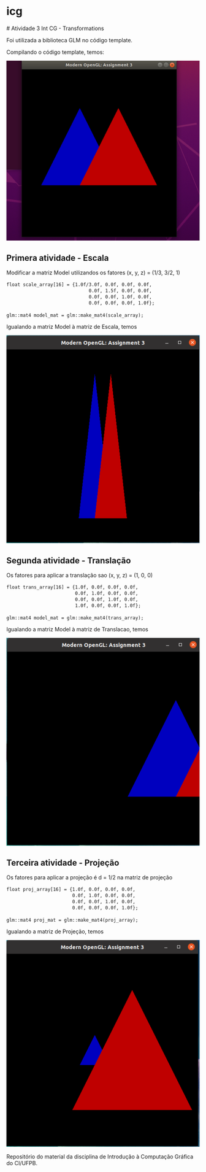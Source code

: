 # icg

﻿# Atividade 3 Int CG - Transformations

Foi utilizada a biblioteca GLM no código template.

Compilando o código template, temos:

<p align="center">
  <img src="imagens/figura1.png" >
</p>

## Primera atividade - Escala

Modificar a matriz Model utilizandos os fatores (x, y, z) = (1/3, 3/2, 1)

```
float scale_array[16] = {1.0f/3.0f, 0.0f, 0.0f, 0.0f,
                              0.0f, 1.5f, 0.0f, 0.0f,
                              0.0f, 0.0f, 1.0f, 0.0f,
                              0.0f, 0.0f, 0.0f, 1.0f};

glm::mat4 model_mat = glm::make_mat4(scale_array);
```
Igualando a matriz Model à matriz de Escala, temos

<p align="center">
  <img src="imagens/scala.png" >
</p>


## Segunda atividade - Translação

Os fatores para aplicar a translação sao (x, y, z) = (1, 0, 0)

```
float trans_array[16] = {1.0f, 0.0f, 0.0f, 0.0f,
                         0.0f, 1.0f, 0.0f, 0.0f,
                         0.0f, 0.0f, 1.0f, 0.0f,
                         1.0f, 0.0f, 0.0f, 1.0f};

glm::mat4 model_mat = glm::make_mat4(trans_array);
```
Igualando a matriz Model à matriz de Translacao, temos

<p align="center">
  <img src="imagens/trans.png" >
</p>


## Terceira atividade - Projeção

Os fatores para aplicar a projeção é d = 1/2 na matriz de projeção

```
float proj_array[16] = {1.0f, 0.0f, 0.0f, 0.0f, 
                        0.0f, 1.0f, 0.0f, 0.0f, 
                        0.0f, 0.0f, 1.0f, 0.0f, 
                        0.0f, 0.0f, 0.0f, 1.0f};

glm::mat4 proj_mat = glm::make_mat4(proj_array);
```
Igualando a matriz de Projeção, temos

<p align="center">
  <img src="imagens/projecao.png" >
</p>






Repositório do material da disciplina de Introdução à Computação Gráfica do CI/UFPB.
